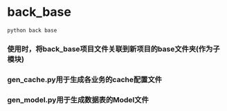 # back_base
    python back base

### 使用时，将back_base项目文件关联到新项目的base文件夹(作为子模块)
### gen_cache.py用于生成各业务的cache配置文件
### gen_model.py用于生成数据表的Model文件
